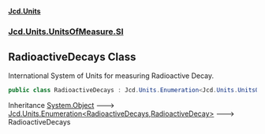 #### [Jcd.Units](index.md 'index')
### [Jcd.Units.UnitsOfMeasure.SI](Jcd.Units.UnitsOfMeasure.SI.md 'Jcd.Units.UnitsOfMeasure.SI')

## RadioactiveDecays Class

International System of Units for measuring Radioactive Decay.

```csharp
public class RadioactiveDecays : Jcd.Units.Enumeration<Jcd.Units.UnitsOfMeasure.SI.RadioactiveDecays, Jcd.Units.UnitTypes.RadioactiveDecay>
```

Inheritance [System.Object](https://docs.microsoft.com/en-us/dotnet/api/System.Object 'System.Object') &#129106; [Jcd.Units.Enumeration&lt;](Jcd.Units.Enumeration_TEnumeration,T_.md 'Jcd.Units.Enumeration<TEnumeration,T>')[RadioactiveDecays](Jcd.Units.UnitsOfMeasure.SI.RadioactiveDecays.md 'Jcd.Units.UnitsOfMeasure.SI.RadioactiveDecays')[,](Jcd.Units.Enumeration_TEnumeration,T_.md 'Jcd.Units.Enumeration<TEnumeration,T>')[RadioactiveDecay](Jcd.Units.UnitTypes.RadioactiveDecay.md 'Jcd.Units.UnitTypes.RadioactiveDecay')[&gt;](Jcd.Units.Enumeration_TEnumeration,T_.md 'Jcd.Units.Enumeration<TEnumeration,T>') &#129106; RadioactiveDecays